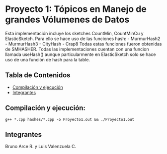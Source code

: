 # Proyecto 1: Tópicos en Manejo de grandes Vólumenes de Datos 

Esta implementación incluye los sketches CountMin, CountMinCu y ElasticSketch.
Para ello se hace uso de las funciones hash:
    - MurmurHash2
    - MurmurHash3
    - CityHash
    - Crap8
Todas estas funciones fueron obtenidas de SMHASHER.
Todas las implementaciones cuentan con una funcion llamada useHash() aunque particularmente en ElasticSketch
solo se hace uso de una función de hash para la table.

## Tabla de Contenidos

- [Compilación y ejecución](#compilación-y-ejecución)
- [Integrantes](#integrantes)

## Compilación y ejecución:
```
g++ *.cpp hashes/*.cpp -o Proyecto1.out && ./Proyecto1.out
```
## Integrantes
Bruno Arce R. y Luis Valenzuela C.


